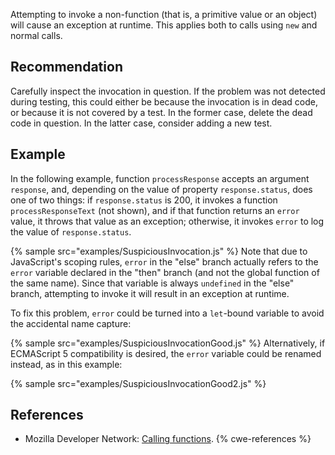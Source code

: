 Attempting to invoke a non-function (that is, a primitive value or an object) will cause an exception at runtime. This applies both to calls using `new` and normal calls.


## Recommendation
Carefully inspect the invocation in question. If the problem was not detected during testing, this could either be because the invocation is in dead code, or because it is not covered by a test. In the former case, delete the dead code in question. In the latter case, consider adding a new test.


## Example
In the following example, function `processResponse` accepts an argument `response`, and, depending on the value of property `response.status`, does one of two things: if `response.status` is 200, it invokes a function `processResponseText` (not shown), and if that function returns an `error` value, it throws that value as an exception; otherwise, it invokes `error` to log the value of `response.status`.

{% sample src="examples/SuspiciousInvocation.js" %}
Note that due to JavaScript's scoping rules, `error` in the "else" branch actually refers to the `error` variable declared in the "then" branch (and not the global function of the same name). Since that variable is always `undefined` in the "else" branch, attempting to invoke it will result in an exception at runtime.

To fix this problem, `error` could be turned into a `let`-bound variable to avoid the accidental name capture:

{% sample src="examples/SuspiciousInvocationGood.js" %}
Alternatively, if ECMAScript 5 compatibility is desired, the `error` variable could be renamed instead, as in this example:

{% sample src="examples/SuspiciousInvocationGood2.js" %}

## References
* Mozilla Developer Network: [Calling functions](https://developer.mozilla.org/en-US/docs/Web/JavaScript/Guide/Functions#Calling_functions).
{% cwe-references %}
